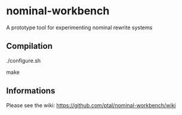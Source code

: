 nominal-workbench
=================

A prototype tool for experimenting nominal rewrite systems

Compilation
-----------

./configure.sh

make


Informations
------------

Please see the wiki: https://github.com/ptal/nominal-workbench/wiki
